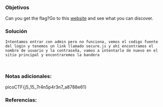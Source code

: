 ### Objetivos 
Can you get the flag?Go to this [website](http://saturn.picoctf.net:59126/) and see what you can discover.
### Solución 

```
Intentamos entrar con admin pero no funciona, vemos el codigo fuente del login y tenemos un link llamado secure.js y ahí encontramos el nombre de usuario y la contraseña, vamos a intentarlo de nuevo en el sitio principal y encontraremos la bandera



```

### Notas adicionales:

picoCTF{j5_15_7r4n5p4r3n7_a8788e61}

### Referencias: